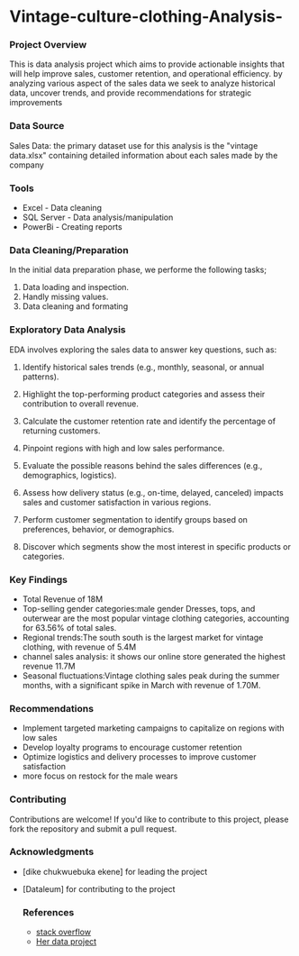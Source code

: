 # Vintage-culture-clothing-Analysis-

### Project Overview

This is data analysis project which aims to provide actionable insights that will help improve sales, customer retention,
and operational efficiency. by analyzing various aspect of the sales data we seek to analyze historical data, uncover trends, and provide recommendations for strategic improvements


### Data Source 

Sales Data: the primary dataset use for this analysis is the "vintage data.xlsx" containing detailed information about each sales made by the company

### Tools 

- Excel - Data cleaning
- SQL Server - Data analysis/manipulation
- PowerBi - Creating reports

### Data Cleaning/Preparation

In the initial data preparation phase, we performe the following tasks;
 1. Data loading and inspection.
 2. Handly missing values.
 3. Data cleaning and formating

### Exploratory Data Analysis
EDA involves exploring the sales data to answer key questions, such as:

1. Identify historical sales trends (e.g., monthly, seasonal, or annual patterns).
   
2. Highlight the top-performing product categories and assess their contribution to overall revenue.
 
3. Calculate the customer retention rate and identify the percentage of returning customers.
 
4. Pinpoint regions with high and low sales performance.
 
5. Evaluate the possible reasons behind the sales differences (e.g., demographics, logistics).
    
6. Assess how delivery status (e.g., on-time, delayed, canceled) impacts sales and customer satisfaction in various regions.
 

 
8. Perform customer segmentation to identify groups based on preferences, behavior, or demographics.
  
9. Discover which segments show the most interest in specific products or categories.


### Key Findings

- Total Revenue of 18M
- Top-selling gender categories:male gender Dresses, tops, and outerwear are the most popular vintage clothing categories, accounting for 63.56% of total sales.
- Regional trends:The south south is the largest market for vintage clothing, with revenue of 5.4M 
- channel sales analysis: it shows our online store generated the highest revenue 11.7M
- Seasonal fluctuations:Vintage clothing sales peak during the summer months, with a significant spike in March with revenue of 1.70M.
  
### Recommendations

- Implement targeted marketing campaigns to capitalize on regions with low sales 
- Develop loyalty programs to encourage customer retention
- Optimize logistics and delivery processes to improve customer satisfaction
- more focus on restock for the male wears

### Contributing

Contributions are welcome! If you'd like to contribute to this project, please fork the repository and submit a pull request.

### Acknowledgments

- [dike chukwuebuka ekene] for leading the project
- [Dataleum] for contributing to the project

  ### References
  - [stack overflow](https://stack.com)
  - [Her data project](https://youtu.be/0N9xekdKCwk)


